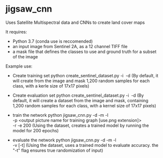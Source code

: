 # jigsaw_cnn
Uses Satellite Multispectral data and CNNs to create land cover maps 

It requires:
- Python 3.7 (conda use is reccomended)
- an input image from Sentinel 2A, as a 12 channel TIFF file
- a mask file that defines the classes to use and ground truth for a subset of the image

Example use:
- Create training set
     python create_sentinel_dataset.py -i <image path> -d <training dataset directory name>
(By default, it will create from the image and mask 1,200 random samples for each class, with a kerle size of 17x17 pixels)

- Create evaluation set
     python create_sentinel_dataset.py -i <image path> -d <evaluation dataset directory name>
(By default, it will create a dataset from the image and mask, containing 1,200 random samples for each class, 
      with a kernel size of 17x17 pixels)

- train the network
     python jigsaw_cnn.py -d <training dataset directory name> -m <trained model name> -l <traned model labels filename> \
                          -p <output picture name for training graph [use.png extension]> \
                          -r -e 200
(Using the dataset, creates a trained model by running the model for 200 epochs)

- evaluate the network
     python jigsaw_cnn.py -d <evaluation dataset directory name> -m <trained model name> -l <traned model labels filename> \
                          -v [-t]
(Using the dataset, uses a trained model to evaluate accuracy. the "-t" flag ensures true randomization of input)

